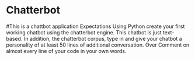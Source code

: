 # Chatterbot
#This is a chattbot application 
Expectations
Using Python create your first working chatbot using the chatterbot engine.
This chatbot is just text-based.
In addition, the chatterbot corpus, type in and give your chatbot a personality of at least 50 lines of additional conversation.
Over Comment on almost every line of your code in your own words.
